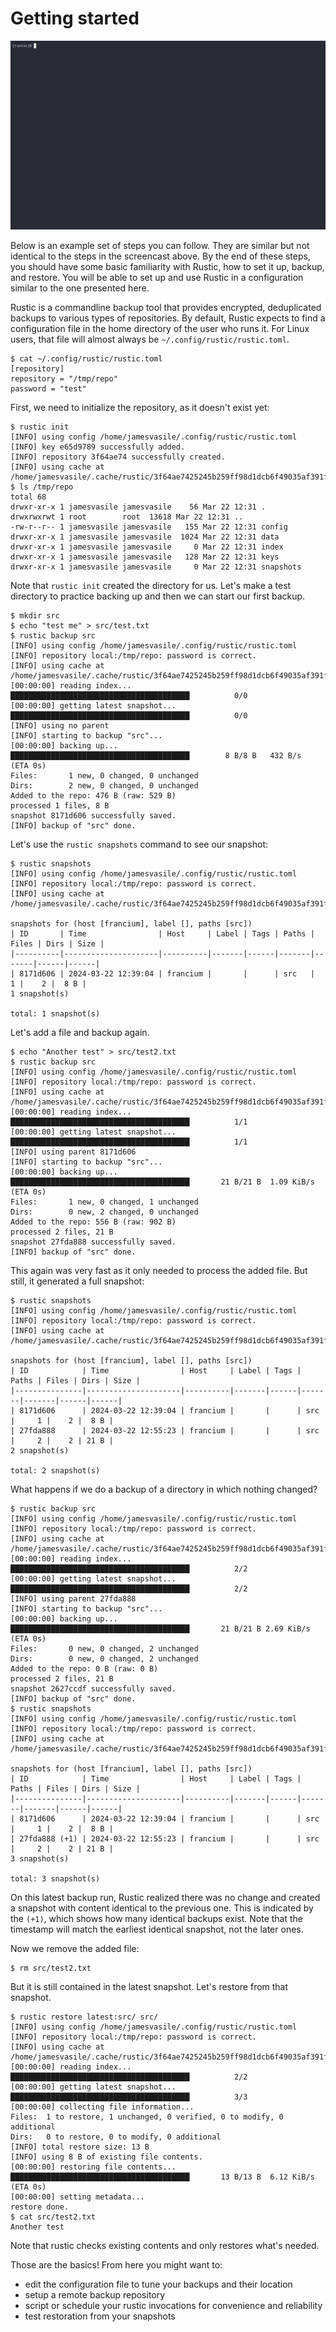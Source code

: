 # Getting started

![rustic getting started](https://raw.githubusercontent.com/rustic-rs/assets/main/getting_started/gettingstarted.gif)

Below is an example set of steps you can follow.  They are similar but not
identical to the steps in the screencast above.  By the end of these steps, you
should have some basic familiarity with Rustic, how to set it up, backup, and
restore.  You will be able to set up and use Rustic in a configuration similar
to the one presented here.

Rustic is a commandline backup tool that provides encrypted, deduplicated
backups to various types of repositories.  By default, Rustic expects to find a
configuration file in the home directory of the user who runs it.  For Linux
users, that file will almost always be `~/.config/rustic/rustic.toml`.

```
$ cat ~/.config/rustic/rustic.toml
[repository]
repository = "/tmp/repo"
password = "test"
```

First, we need to initialize the repository, as it doesn't exist yet:

```
$ rustic init
[INFO] using config /home/jamesvasile/.config/rustic/rustic.toml
[INFO] key e65d9789 successfully added.
[INFO] repository 3f64ae74 successfully created.
[INFO] using cache at /home/jamesvasile/.cache/rustic/3f64ae7425245b259ff98d1dcb6f49035af391f271da7b9ff643fd3f26408601
$ ls /tmp/repo
total 68
drwxr-xr-x 1 jamesvasile jamesvasile    56 Mar 22 12:31 .
drwxrwxrwt 1 root        root  13618 Mar 22 12:31 ..
-rw-r--r-- 1 jamesvasile jamesvasile   155 Mar 22 12:31 config
drwxr-xr-x 1 jamesvasile jamesvasile  1024 Mar 22 12:31 data
drwxr-xr-x 1 jamesvasile jamesvasile     0 Mar 22 12:31 index
drwxr-xr-x 1 jamesvasile jamesvasile   128 Mar 22 12:31 keys
drwxr-xr-x 1 jamesvasile jamesvasile     0 Mar 22 12:31 snapshots
```

Note that `rustic init` created the directory for us.  Let's make a test
directory to practice backing up and then we can start our first backup.

```
$ mkdir src
$ echo "test me" > src/test.txt
$ rustic backup src
[INFO] using config /home/jamesvasile/.config/rustic/rustic.toml
[INFO] repository local:/tmp/repo: password is correct.
[INFO] using cache at /home/jamesvasile/.cache/rustic/3f64ae7425245b259ff98d1dcb6f49035af391f271da7b9ff643fd3f26408601
[00:00:00] reading index...               ████████████████████████████████████████          0/0
[00:00:00] getting latest snapshot...     ████████████████████████████████████████          0/0
[INFO] using no parent
[INFO] starting to backup "src"...
[00:00:00] backing up...                  ████████████████████████████████████████        8 B/8 B   432 B/s  (ETA 0s)
Files:       1 new, 0 changed, 0 unchanged
Dirs:        2 new, 0 changed, 0 unchanged
Added to the repo: 476 B (raw: 529 B)
processed 1 files, 8 B
snapshot 8171d606 successfully saved.
[INFO] backup of "src" done.
```

Let's use the `rustic snapshots` command to see our snapshot:

```
$ rustic snapshots
[INFO] using config /home/jamesvasile/.config/rustic/rustic.toml
[INFO] repository local:/tmp/repo: password is correct.
[INFO] using cache at /home/jamesvasile/.cache/rustic/3f64ae7425245b259ff98d1dcb6f49035af391f271da7b9ff643fd3f26408601

snapshots for (host [francium], label [], paths [src])
| ID       | Time                | Host     | Label | Tags | Paths | Files | Dirs | Size |
|----------|---------------------|----------|-------|------|-------|-------|------|------|
| 8171d606 | 2024-03-22 12:39:04 | francium |       |      | src   |     1 |    2 |  8 B |
1 snapshot(s)

total: 1 snapshot(s)
```

Let's add a file and backup again.

```
$ echo "Another test" > src/test2.txt
$ rustic backup src
[INFO] using config /home/jamesvasile/.config/rustic/rustic.toml
[INFO] repository local:/tmp/repo: password is correct.
[INFO] using cache at /home/jamesvasile/.cache/rustic/3f64ae7425245b259ff98d1dcb6f49035af391f271da7b9ff643fd3f26408601
[00:00:00] reading index...               ████████████████████████████████████████          1/1
[00:00:00] getting latest snapshot...     ████████████████████████████████████████          1/1
[INFO] using parent 8171d606
[INFO] starting to backup "src"...
[00:00:00] backing up...                  ████████████████████████████████████████       21 B/21 B  1.09 KiB/s (ETA 0s)
Files:       1 new, 0 changed, 1 unchanged
Dirs:        0 new, 2 changed, 0 unchanged
Added to the repo: 556 B (raw: 902 B)
processed 2 files, 21 B
snapshot 27fda888 successfully saved.
[INFO] backup of "src" done.
```

This again was very fast as it only needed to process the added file.  But
still, it generated a full snapshot:

```
$ rustic snapshots
[INFO] using config /home/jamesvasile/.config/rustic/rustic.toml
[INFO] repository local:/tmp/repo: password is correct.
[INFO] using cache at /home/jamesvasile/.cache/rustic/3f64ae7425245b259ff98d1dcb6f49035af391f271da7b9ff643fd3f26408601

snapshots for (host [francium], label [], paths [src])
| ID            | Time                | Host     | Label | Tags | Paths | Files | Dirs | Size |
|---------------|---------------------|----------|-------|------|-------|-------|------|------|
| 8171d606      | 2024-03-22 12:39:04 | francium |       |      | src   |     1 |    2 |  8 B |
| 27fda888      | 2024-03-22 12:55:23 | francium |       |      | src   |     2 |    2 | 21 B |
2 snapshot(s)

total: 2 snapshot(s)
```

What happens if we do a backup of a directory in which nothing changed?

```
$ rustic backup src
[INFO] using config /home/jamesvasile/.config/rustic/rustic.toml
[INFO] repository local:/tmp/repo: password is correct.
[INFO] using cache at /home/jamesvasile/.cache/rustic/3f64ae7425245b259ff98d1dcb6f49035af391f271da7b9ff643fd3f26408601
[00:00:00] reading index...               ████████████████████████████████████████          2/2
[00:00:00] getting latest snapshot...     ████████████████████████████████████████          2/2
[INFO] using parent 27fda888
[INFO] starting to backup "src"...
[00:00:00] backing up...                  ████████████████████████████████████████       21 B/21 B 2.69 KiB/s (ETA 0s)
Files:       0 new, 0 changed, 2 unchanged
Dirs:        0 new, 0 changed, 2 unchanged
Added to the repo: 0 B (raw: 0 B)
processed 2 files, 21 B
snapshot 2627ccdf successfully saved.
[INFO] backup of "src" done.
$ rustic snapshots
[INFO] using config /home/jamesvasile/.config/rustic/rustic.toml
[INFO] repository local:/tmp/repo: password is correct.
[INFO] using cache at /home/jamesvasile/.cache/rustic/3f64ae7425245b259ff98d1dcb6f49035af391f271da7b9ff643fd3f26408601

snapshots for (host [francium], label [], paths [src])
| ID            | Time                | Host     | Label | Tags | Paths | Files | Dirs | Size |
|---------------|---------------------|----------|-------|------|-------|-------|------|------|
| 8171d606      | 2024-03-22 12:39:04 | francium |       |      | src   |     1 |    2 |  8 B |
| 27fda888 (+1) | 2024-03-22 12:55:23 | francium |       |      | src   |     2 |    2 | 21 B |
3 snapshot(s)

total: 3 snapshot(s)
```

On this latest backup run, Rustic realized there was no change and created a
snapshot with content identical to the previous one.  This is indicated by the
`(+1)`, which shows how many identical backups exist.  Note that the timestamp
will match the earliest identical snapshot, not the later ones.

Now we remove the added file:

```
$ rm src/test2.txt
```

But it is still contained in the latest snapshot.  Let's restore from that snapshot.

```
$ rustic restore latest:src/ src/
[INFO] using config /home/jamesvasile/.config/rustic/rustic.toml
[INFO] repository local:/tmp/repo: password is correct.
[INFO] using cache at /home/jamesvasile/.cache/rustic/3f64ae7425245b259ff98d1dcb6f49035af391f271da7b9ff643fd3f26408601
[00:00:00] reading index...               ████████████████████████████████████████          2/2
[00:00:00] getting latest snapshot...     ████████████████████████████████████████          3/3
[00:00:00] collecting file information...
Files:  1 to restore, 1 unchanged, 0 verified, 0 to modify, 0 additional
Dirs:   0 to restore, 0 to modify, 0 additional
[INFO] total restore size: 13 B
[INFO] using 8 B of existing file contents.
[00:00:00] restoring file contents...     ████████████████████████████████████████       13 B/13 B  6.12 KiB/s (ETA 0s)
[00:00:00] setting metadata...
restore done.
$ cat src/test2.txt
Another test
```

Note that rustic checks existing contents and only restores what's needed.

Those are the basics!  From here you might want to:

 * edit the configuration file to tune your backups and their location
 * setup a remote backup repository
 * script or schedule your rustic invocations for convenience and reliability
 * test restoration from your snapshots


